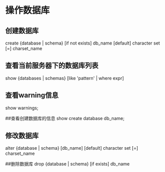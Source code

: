 # 操作数据库
## 创建数据库
create {database | schema} [if not exists] db_name
[default] character set [=] charset_name
	
## 查看当前服务器下的数据库列表
show {databases | schemas}
[like 'pattern' | where expr]
	
## 查看warning信息
show warnings;
	
##查看创建数据库的信息
show create database db_name;
	
## 修改数据库
alter {database | schema} [db_name]
[default] character set [=] charset_name
	
##删除数据库
drop {database | schema} [if exists] db_name

